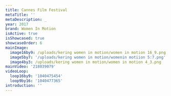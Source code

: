 ```yaml
---
title: Cannes Film Festival
metaTitle: ''
metaDescription: _
year: 2017
brand: Women In Motion
isActive: true
isShowcased: true
showcaseOrder: 6
mainImage:
  image16by9: /uploads/kering women in motion/women in motion 16_9.png
  image5by7: '/uploads/kering women in motion/womenin motiion 5:7.png'
  image4by3: /uploads/kering women in motion/women in motion 4_3.png
mainVideo: '218039079'
videoLoop:
  loop16by9: '1040475454'
  loop9by16: '1040477365'
introduction: ''
---
```


